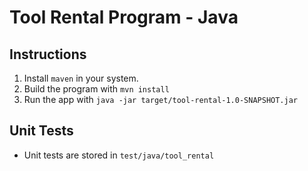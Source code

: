# Tool Rental Program - Java

## Instructions
1. Install `maven` in your system.
2. Build the program with `mvn install`
3. Run the app with `java -jar target/tool-rental-1.0-SNAPSHOT.jar`

## Unit Tests
- Unit tests are stored in `test/java/tool_rental`